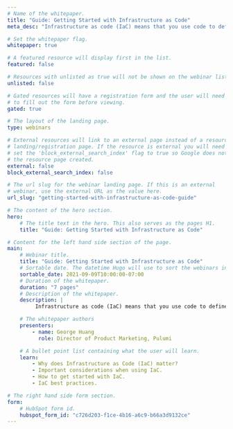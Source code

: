 ```yaml
---
# Name of the whitepaper.
title: "Guide: Getting Started with Infrastructure as Code"
meta_desc: "Infrastructure as code (IaC) means that you use code to define and manage infrastructure. In this guide, learn how the fundamentals of IaC."

# Set the whitepaper flag.
whitepaper: true

# A featured resource will display first in the list.
featured: false

# Resources with unlisted as true will not be shown on the webinar list
unlisted: false

# Gated resources will have a registration form and the user will need
# to fill out the form before viewing.
gated: true

# The layout of the landing page.
type: webinars

# External resources will link to an external page instead of a resource
# landing/registration page. If the resource is external you will need
# set the 'block_external_search_index' flag to true so Google does not index
# the resource page created.
external: false
block_external_search_index: false

# The url slug for the webinar landing page. If this is an external
# webinar, use the external URL as the value here.
url_slug: "getting-started-with-infrastructure-as-code-guide"

# The content of the hero section.
hero:
    # The title text in the hero. This also serves as the pages H1.
    title: "Guide: Getting Started with Infrastructure as Code"

# Content for the left hand side section of the page.
main:
    # Webinar title.
    title: "Guide: Getting Started with Infrastructure as Code"
    # Sortable date. The datetime Hugo will use to sort the webinars in date order.
    sortable_date: 2021-09-09T10:00:00-07:00
    # Duration of the whitepaper.
    duration: "7 pages"
    # Description of the whitepaper.
    description: |
         Infrastructure as code (IaC) means that you use code to define and manage infrastructure rather than using manual processes. More broadly, and perhaps more importantly, IaC is about bringing software engineering principles and approaches to cloud infrastructure. In this guide, explore the fundamentals of IaC and how to get started setting up your environment.

    # The whitepaper authors
    presenters:
        - name: George Huang
          role: Director of Product Marketing, Pulumi

    # A bullet point list containing what the user will learn.
    learn:
        - Why does Infrastructure as Code (IaC) matter?
        - Important considerations when using IaC.
        - How to get started with IaC.
        - IaC best practices.

# The right hand side form section.
form:
    # HubSpot form id.
    hubspot_form_id: "c726d203-f1ce-4b16-a6c9-b66a3d9132ce"
---
```

